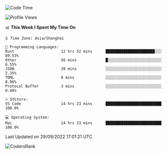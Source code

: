 <!--START_SECTION:waka-->
![Code Time](http://img.shields.io/badge/Code%20Time-1%2C693%20hrs%2024%20mins-blue)

![Profile Views](http://img.shields.io/badge/Profile%20Views-15-blue)

📊 **This Week I Spent My Time On** 

```text
⌚︎ Time Zone: Asia/Shanghai

💬 Programming Languages: 
Rust                     12 hrs 52 mins      ██████████████████████░░░   89.53% 
Other                    56 mins             █░░░░░░░░░░░░░░░░░░░░░░░░   6.55% 
JSON                     20 mins             ░░░░░░░░░░░░░░░░░░░░░░░░░   2.35% 
TOML                     8 mins              ░░░░░░░░░░░░░░░░░░░░░░░░░   0.96% 
Protocol Buffer          3 mins              ░░░░░░░░░░░░░░░░░░░░░░░░░   0.46%

🔥 Editors: 
VS Code                  14 hrs 23 mins      █████████████████████████   100.0%

💻 Operating System: 
Mac                      14 hrs 23 mins      █████████████████████████   100.0%

```


 Last Updated on 29/09/2022 17:01:21 UTC
<!--END_SECTION:waka-->

![CodersRank](https://cr-skills-chart-widget.azurewebsites.net/api/api?username=BugenZhao&padding=16&tooltip=true&branding=false&sort-by-score=true&skills=Rust%2C%20Swift%2C%20C%2C%20TypeScript%2C%20Java%2C%20Go%2C%20Dart%2C%20C%2B%2B%2C%20Python%2C%20Assembly%2C%20Shell%2C%20Kotlin)
